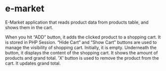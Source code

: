 # e-market
E-Market application that reads product data from products table, and shows them in the cart.

When you hit “ADD” button, it adds the clicked product to a shopping cart. 
It is stored in PHP Session. “Hide Cart” and “Show Cart” buttons are used to manage the visibility of shopping cart. 
Initially, it is empty. Underneath the button, it displays the content of the shopping cart.
It shows the amount of products and grand total.
'X' button is used to remove the product from the cart. It updates grand total.
